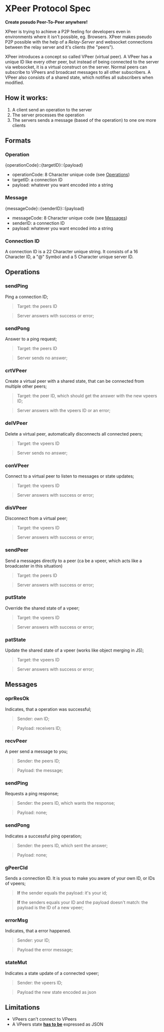 # XPeer Protocol Spec

**Create pseudo Peer-To-Peer anywhere!**

XPeer is trying to achieve a P2P feeling for developers even in environments where it isn't possible, eg. Browsers.
XPeer makes pseudo P2P possible with the help of a *Relay-Server* and websocket connections between the relay server and it's clients (the "peers").

XPeer introduces a concept so called VPeer (virtual peer). A VPeer has a unique ID like every other peer, but instead of being connected to the server via websocket, it is a virtual construct on the server. Normal peers can subscribe to VPeers and broadcast messages to all other subscribers. A VPeer also consists of a shared state, which notifies all subscribers when modified.


## How it works:

1. A client send an operation to the server
2. The server processes the operation
3. The servers sends a message (based of the operation) to one ore more clients

## Formats

### Operation 

{operationCode}::{targetID}::{payload}

- operationCode: 8 Character unique code (see [Operations](#operations))
- targetID: a connection ID
- payload: whatever you want encoded into a string

### Message 

{messageCode}::{senderID}::{payload}

- messageCode: 8 Character unique code (see [Messages](#messages))
- senderID: a connection ID
- payload: whatever you want encoded into a string

### Connection ID

A connection ID is a 22 Character unique string. It consists of a 16 Character ID, a "@" Symbol and a 5 Character unique server ID.

## Operations

### sendPing

Ping a connection ID;

> Target: the peers ID

> Server answers with success or error;

### sendPong

Answer to a ping request;

> Target: the peers ID

> Server sends no answer;

### crtVPeer

Create a virtual peer with a shared state, that can be connected from multiple other peers;

> Target: the peer ID, which should get the answer with the new vpeers ID;

> Server answers with the vpeers ID or an error;

### delVPeer

Delete a virtual peer, automatically disconnects all connected peers;

> Target: the vpeers ID

> Server sends no answer;

### conVPeer

Connect to a virtual peer to listen to messages or state updates;

> Target: the vpeers ID

> Server answers with success or error;

### disVPeer

Disconnect from a virtual peer;

> Target: the vpeers ID

> Server answers with success or error;

### sendPeer

Send a messages directly to a peer (ca be a vpeer, which acts like a broadcaster in this situation)

> Target: the peers ID

> Server answers with success or error;

### putState

Override the shared state of a vpeer;

> Target: the vpeers ID

> Server answers with success or error;

### patState

Update the shared state of a vpeer (works like object merging in JS);

> Target: the vpeers ID

> Server answers with success or error;

## Messages 

### oprResOk

Indicates, that a operation was successful;

> Sender: own ID;

> Payload: receivers ID;

### recvPeer

A peer send a message to you;

> Sender: the peers ID;

> Payload: the message;

### sendPing

Requests a ping response;

> Sender: the peers ID, which wants the response;

> Payload: none;

### sendPong

Indicates a successful ping operation;

> Sender: the peers ID, which sent the answer;

> Payload: none;

### gPeerCId

Sends a connection ID. It is yous to make you aware of your own ID, or IDs of vpeers;

> **If** the sender equals the payload: it's your id;

> **If** the senders equals your ID and the payload doesn't match: the payload is the ID of a new vpeer;

### errorMsg

Indicates, that a error happened.

> Sender: your ID;

> Payload the error message;


### stateMut

Indicates a state update of a connected vpeer;

> Sender: the vpeers ID;

> Payload the new state encoded as json

## Limitations

- VPeers can't connect to VPeers
- A VPeers state <u>**has to be**</u> expressed as JSON